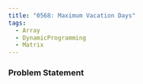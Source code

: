 ```yaml
---
title: "0568: Maximum Vacation Days"
tags:
  - Array
  - DynamicProgramming
  - Matrix
---
```

### Problem Statement

